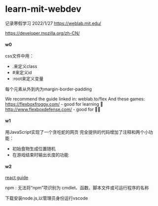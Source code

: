 # learn-mit-webdev
记录寒假学习
2022/1/27
https://weblab.mit.edu/

https://developer.mozilla.org/zh-CN/


#### w0
css文件中用：
- .来定义class
- #来定义id
- :root来定义变量

每个元素从外到内为margin-border-padding

We recommend the guide linked in: weblab.to/flex 
And these games:
https://flexboxfroggy.com/ - good for learning 🐸
http://www.flexboxdefense.com/ - good for 💪🏼


#### w1
用JavaScript实现了一个贪吃蛇的网页
完全提供的代码增加了注释和两个小功能：
- 初始食物生成位置随机
- 在游戏结束时输出长度的功能

#### w2
[react guide](http://weblab.to/react-guide-1)


npm : 无法将“npm”项识别为 cmdlet、函数、脚本文件或可运行程序的名称

下载安装node.js,以管理员身份运行vscode